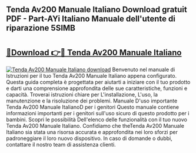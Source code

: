 ## Tenda Av200 Manuale Italiano Download gratuit PDF - Part-AYi Italiano Manuale dell'utente di riparazione 5SIMB

# <h2><a href="http://dfbmqqq.blite.top/?on=Tenda+Av200+Manuale+Italiano">🔗Download 👉🔴 Tenda Av200 Manuale Italiano</a></h2>

[![Tenda Av200 Manuale Italiano download](https://i.imgur.com/lujVjoI.png)](http://dfbmqqq.blite.top/?on=Tenda+Av200+Manuale+Italiano)
Benvenuto nel manuale di Istruzioni per il tuo Tenda Av200 Manuale Italiano appena configurato. Questa guida completa è progettata per aiutarti a iniziare con il tuo prodotto e darti una comprensione approfondita delle sue caratteristiche, funzioni e capacità. Troverai istruzioni chiare per L'installazione, L'uso, la manutenzione e la risoluzione dei problemi. Manuale D'uso importante Tenda Av200 Manuale ItalianoD per i genitori Questo manuale contiene informazioni importanti per i genitori sull'uso sicuro di questo prodotto per i bambini. Scopri le possibilità Dell'elenco delle funzionalità con il tuo nuovo Tenda Av200 Manuale Italiano. Confidiamo che theTenda Av200 Manuale Italiano sia stata una risorsa accurata e approfondita nei loro sforzi per padroneggiare il loro nuovo dispositivo. In caso di domande o dubbi, contattare il nostro team di assistenza clienti.
